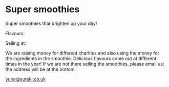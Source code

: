 # Super smoothies

Super smoothies that brighten up your day!


Flavours:

Selling at:

We are raising money for different charities and also using the money for the ingredients in the smoothie. Delicious flavours come out at different times in the year! If we are not there selling the smoothies, please email us; the address will be at the bottom.



yuna@suteki.co.uk
